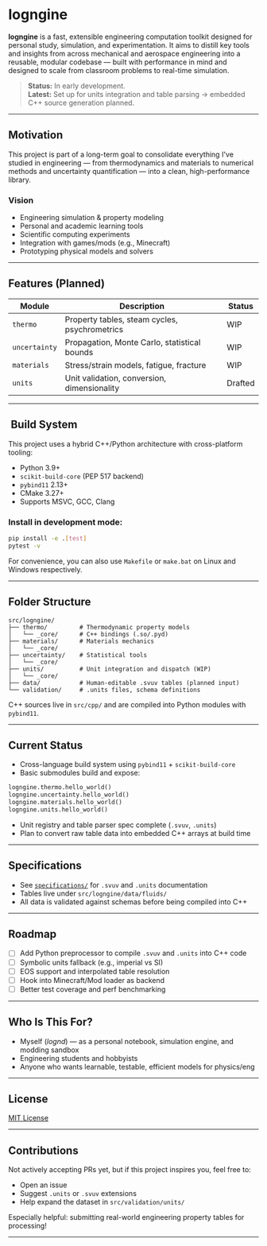 # logngine

**logngine** is a fast, extensible engineering computation toolkit designed for personal study, simulation, and experimentation. It aims to distill key tools and insights from across mechanical and aerospace engineering into a reusable, modular codebase — built with performance in mind and designed to scale from classroom problems to real-time simulation.

> **Status:** In early development.  
> **Latest:** Set up for units integration and table parsing → embedded C++ source generation planned.

---

## Motivation

This project is part of a long-term goal to consolidate everything I've studied in engineering — from thermodynamics and materials to numerical methods and uncertainty quantification — into a clean, high-performance library.

### Vision

- Engineering simulation & property modeling
- Personal and academic learning tools
- Scientific computing experiments
- Integration with games/mods (e.g., Minecraft)
- Prototyping physical models and solvers

---

## Features (Planned)

| Module        | Description                                   | Status   |
|---------------|-----------------------------------------------|----------|
| `thermo`      | Property tables, steam cycles, psychrometrics | WIP      |
| `uncertainty` | Propagation, Monte Carlo, statistical bounds  | WIP      |
| `materials`   | Stress/strain models, fatigue, fracture       | WIP      |
| `units`       | Unit validation, conversion, dimensionality   | Drafted  |

---

## ️ Build System

This project uses a hybrid C++/Python architecture with cross-platform tooling:

- Python 3.9+
- `scikit-build-core` (PEP 517 backend)
- `pybind11` 2.13+
- CMake 3.27+
- Supports MSVC, GCC, Clang

### Install in development mode:

```bash
pip install -e .[test]
pytest -v
```

For convenience, you can also use `Makefile` or `make.bat` on Linux and Windows respectively.

---

## Folder Structure

```text
src/logngine/
├── thermo/         # Thermodynamic property models
│   └── _core/      # C++ bindings (.so/.pyd)
├── materials/      # Materials mechanics
│   └── _core/
├── uncertainty/    # Statistical tools
│   └── _core/
├── units/          # Unit integration and dispatch (WIP)
│   └── _core/
├── data/           # Human-editable .svuv tables (planned input)
└── validation/     # .units files, schema definitions
```

C++ sources live in `src/cpp/` and are compiled into Python modules with `pybind11`.

---

## Current Status

- Cross-language build system using `pybind11` + `scikit-build-core`
- Basic submodules build and expose:

```python
logngine.thermo.hello_world()
logngine.uncertainty.hello_world()
logngine.materials.hello_world()
logngine.units.hello_world()
```

- Unit registry and table parser spec complete (`.svuv`, `.units`)
- Plan to convert raw table data into embedded C++ arrays at build time

---

## Specifications

- See [`specifications/`](./specifications) for `.svuv` and `.units` documentation
- Tables live under `src/logngine/data/fluids/`
- All data is validated against schemas before being compiled into C++

---

## Roadmap

- [ ] Add Python preprocessor to compile `.svuv` and `.units` into C++ code
- [ ] Symbolic units fallback (e.g., imperial vs SI)
- [ ] EOS support and interpolated table resolution
- [ ] Hook into Minecraft/Mod loader as backend
- [ ] Better test coverage and perf benchmarking

---

## Who Is This For?

- Myself (*lognd*) — as a personal notebook, simulation engine, and modding sandbox
- Engineering students and hobbyists
- Anyone who wants learnable, testable, efficient models for physics/eng

---

## License

[MIT License](./LICENSE)

---

## Contributions

Not actively accepting PRs yet, but if this project inspires you, feel free to:
- Open an issue
- Suggest `.units` or `.svuv` extensions
- Help expand the dataset in `src/validation/units/`

Especially helpful: submitting real-world engineering property tables for processing!

---
